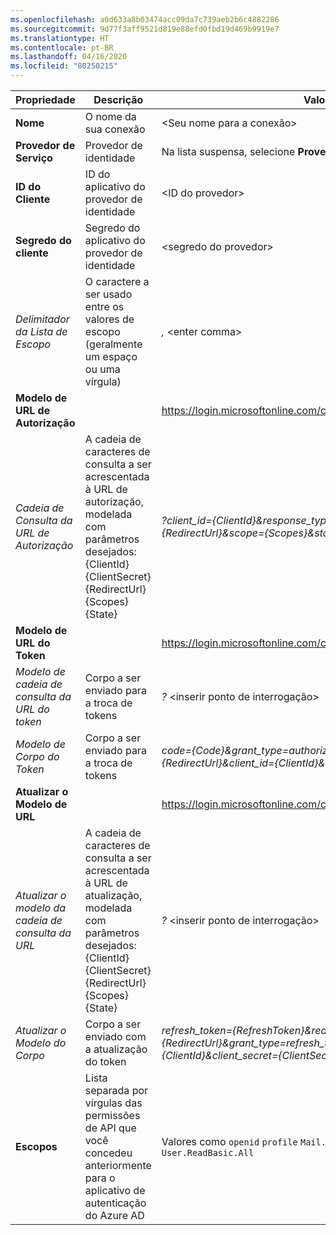 ```yaml
---
ms.openlocfilehash: a0d633a8b03474acc09da7c739aeb2b6c4882286
ms.sourcegitcommit: 9d77f3aff9521d819e88efd0fbd19d469b9919e7
ms.translationtype: HT
ms.contentlocale: pt-BR
ms.lasthandoff: 04/16/2020
ms.locfileid: "80250215"
---
```

<!-- Oauth 2 generic provider settings -->
<!-- Fixed ID -->

| **Propriedade** | **Descrição** | **Valor** |
|---|---|---|
|**Nome** | O nome da sua conexão | \<Seu nome para a conexão\> <img width="300px">|
| **Provedor de Serviço**| Provedor de identidade | Na lista suspensa, selecione **Provedor Genérico OAuth 2** |
|**ID do Cliente** | ID do aplicativo do provedor de identidade| \<ID do provedor\> |
|**Segredo do cliente** | Segredo do aplicativo do provedor de identidade| <segredo do provedor\> |
|*Delimitador da Lista de Escopo*|O caractere a ser usado entre os valores de escopo (geralmente um espaço ou uma vírgula) | *,* \<enter comma\> |
|**Modelo de URL de Autorização** || https://login.microsoftonline.com/common/oauth2/v2.0/authorize |
|*Cadeia de Consulta da URL de Autorização* |A cadeia de caracteres de consulta a ser acrescentada à URL de autorização, modelada com parâmetros desejados: {ClientId} {ClientSecret} {RedirectUrl} {Scopes} {State}| *?client_id={ClientId}&response_type=code&redirect_uri={RedirectUrl}&scope={Scopes}&state={State}* |
|**Modelo de URL do Token** | | https://login.microsoftonline.com/common/oauth2/v2.0/token |
|*Modelo de cadeia de consulta da URL do token* | Corpo a ser enviado para a troca de tokens |*?* \<inserir ponto de interrogação\>|
|*Modelo de Corpo do Token* | Corpo a ser enviado para a troca de tokens | *code={Code}&grant_type=authorization_code&redirect_uri={RedirectUrl}&client_id={ClientId}&client_secret={ClientSecret}* |
|**Atualizar o Modelo de URL** | | https://login.microsoftonline.com/common/oauth2/v2.0/token |
|*Atualizar o modelo da cadeia de consulta da URL* |A cadeia de caracteres de consulta a ser acrescentada à URL de atualização, modelada com parâmetros desejados: {ClientId} {ClientSecret} {RedirectUrl} {Scopes} {State} |*?* \<inserir ponto de interrogação\>|
|*Atualizar o Modelo do Corpo* | Corpo a ser enviado com a atualização do token | *refresh_token={RefreshToken}&redirect_uri={RedirectUrl}&grant_type=refresh_token&client_id={ClientId}&client_secret={ClientSecret}* |
|**Escopos** | Lista separada por vírgulas das permissões de API que você concedeu anteriormente para o aplicativo de autenticação do Azure AD | Valores como `openid` `profile` `Mail.Read` `Mail.Send` `User.Read` `User.ReadBasic.All`|
